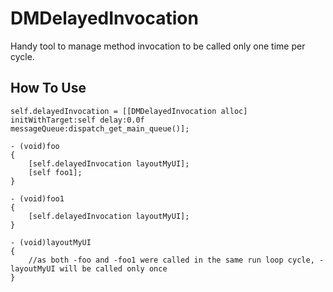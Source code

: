 # DMDelayedInvocation
Handy tool to manage method invocation to be called only one time per cycle.

## How To Use
``` objc
self.delayedInvocation = [[DMDelayedInvocation alloc] initWithTarget:self delay:0.0f messageQueue:dispatch_get_main_queue()];

- (void)foo
{
    [self.delayedInvocation layoutMyUI];
    [self foo1];
}

- (void)foo1
{
    [self.delayedInvocation layoutMyUI];
}

- (void)layoutMyUI
{
    //as both -foo and -foo1 were called in the same run loop cycle, -layoutMyUI will be called only once
}
```
